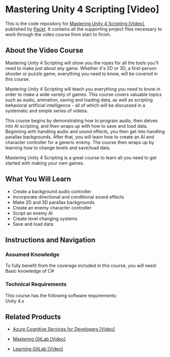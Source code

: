# Mastering Unity 4 Scripting [Video]
This is the code repository for [Mastering Unity 4 Scripting [Video]](https://www.packtpub.com/game-development/mastering-unity-4-scripting-video?utm_source=github&utm_medium=repository&utm_campaign=9781849696142), published by [Packt](https://www.packtpub.com/?utm_source=github). It contains all the supporting project files necessary to work through the video course from start to finish.
## About the Video Course
Mastering Unity 4 Scripting will show you the ropes for all the tools you'll need to make just about any game. Whether it's 2D or 3D, a first-person shooter or puzzle game, everything you need to know, will be covered in this course.

Mastering Unity 4 Scripting will teach you everything you need to know in order to make a wide variety of games. This course covers valuable topics such as audio, animation, saving and loading data, as well as scripting behavioral artificial intelligence - all of which will be discussed in a systematic and simple series of videos.

This course begins by demonstrating how to program audio, then delves into AI scripting, and then wraps up with how to save and load data. Beginning with handling audio and sound effects, you then get into handling parallax backgrounds. After that, you will learn how to create an AI and character controller for a generic enemy. The course then wraps up by learning how to change levels and save/load data.

Mastering Unity 4 Scripting is a great course to learn all you need to get started with making your own games.

<H2>What You Will Learn</H2>
<DIV class=book-info-will-learn-text>
<UL>
<LI>Create a background audio controller 
<LI>Incorporate directional and conditional sound effects 
<LI>Make 2D and 3D parallax backgrounds 
<LI>Create an enemy character controller 
<LI>Script an enemy AI 
<LI>Create level changing systems 
<LI>Save and load data </LI></UL></DIV>

## Instructions and Navigation
### Assumed Knowledge
To fully benefit from the coverage included in this course, you will need:<br/>
Basic knowledge of C# 
### Technical Requirements
This course has the following software requirements:<br/>
Unity 4.x

## Related Products
* [Azure Cognitive Services for Developers [Video]](https://www.packtpub.com/application-development/azure-cognitive-services-developers-video?utm_source=github&utm_medium=repository&utm_campaign=9781838552565)

* [Mastering GitLab [Video]](https://www.packtpub.com/networking-and-servers/mastering-gitlab-video?utm_source=github&utm_medium=repository&utm_campaign=9781789537642)

* [Learning GitLab [Video]](https://www.packtpub.com/application-development/learning-gitlab-video?utm_source=github&utm_medium=repository&utm_campaign=9781789809169)


